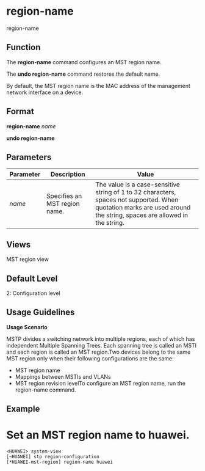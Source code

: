 region-name
===========

region-name

Function
--------



The **region-name** command configures an MST region name.

The **undo region-name** command restores the default name.



By default, the MST region name is the MAC address of the management network interface on a device.


Format
------

**region-name** *name*

**undo region-name**


Parameters
----------

| Parameter | Description | Value |
| --- | --- | --- |
| *name* | Specifies an MST region name. | The value is a case-sensitive string of 1 to 32 characters, spaces not supported.  When quotation marks are used around the string, spaces are allowed in the string. |



Views
-----

MST region view


Default Level
-------------

2: Configuration level


Usage Guidelines
----------------

**Usage Scenario**

MSTP divides a switching network into multiple regions, each of which has independent Multiple Spanning Trees. Each spanning tree is called an MSTI and each region is called an MST region.Two devices belong to the same MST region only when their following configurations are the same:

* MST region name
* Mappings between MSTIs and VLANs
* MST region revision levelTo configure an MST region name, run the region-name command.


Example
-------

# Set an MST region name to huawei.
```
<HUAWEI> system-view
[~HUAWEI] stp region-configuration
[*HUAWEI-mst-region] region-name huawei

```